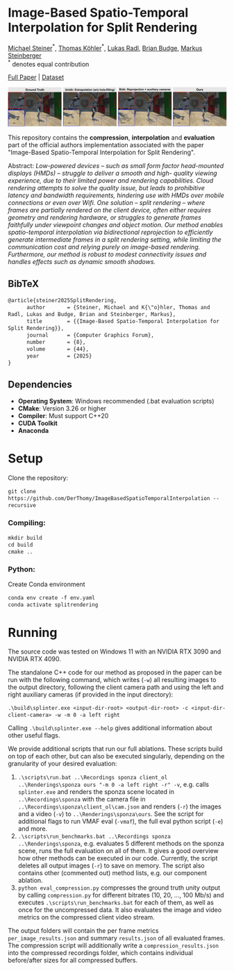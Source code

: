 # Image-Based Spatio-Temporal Interpolation for Split Rendering
[Michael Steiner](https://steimich96.github.io/)<sup>&#42;</sup>,
[Thomas Köhler](https://scholar.google.com/citations?user=pMDepi0AAAAJ&hl=de)<sup>&#42;</sup>,
[Lukas Radl](https://r4dl.github.io/),
[Brian Budge](https://scholar.google.com/citations?user=z67HnEwAAAAJ&hl=en),
[Markus Steinberger](https://www.markussteinberger.net/)
<br> 
<sup>&#42;</sup> denotes equal contribution
<br>

[Full Paper](https://diglib.eg.org/items/f64629bd-34a4-4880-af25-5de3f57c6fa9)
| [Dataset](https://drive.google.com/file/d/1U4uUS6L-rxr1jFrJ-b991SQP63G10hkA/view?usp=drive_link)

![Teaser image](docs/teaser.png)

This repository contains the **compression**, **interpolation** and **evaluation** part of the official authors implementation associated with the paper "Image-Based Spatio-Temporal Interpolation for Split Rendering".

Abstract: *Low-powered devices – such as small form factor head-mounted displays (HMDs) – struggle to deliver a smooth and high-
quality viewing experience, due to their limited power and rendering capabilities. Cloud rendering attempts to solve the quality
issue, but leads to prohibitive latency and bandwidth requirements, hindering use with HMDs over mobile connections or
even over Wifi. One solution – split rendering – where frames are partially rendered on the client device, often either requires
geometry and rendering hardware, or struggles to generate frames faithfully under viewpoint changes and object motion. Our
method enables spatio-temporal interpolation via bidirectional reprojection to efficiently generate intermediate frames in a
split rendering setting, while limiting the communication cost and relying purely on image-based rendering. Furthermore, our
method is robust to modest connectivity issues and handles effects such as dynamic smooth shadows.*

<section class="section" id="BibTeX">
  <div class="container is-max-desktop content">
    <h2 class="title">BibTeX</h2>
    <pre><code>@article{steiner2025SplitRendering,
      author       = {Steiner, Michael and K{\"o}hler, Thomas and Radl, Lukas and Budge, Brian and Steinberger, Markus},
      title        = {{Image-Based Spatio-Temporal Interpolation for Split Rendering}},
      journal      = {Computer Graphics Forum},
      number       = {8},
      volume       = {44},
      year         = {2025}
}</code></pre>
  </div>
</section>

## Dependencies

- **Operating System**: Windows recommended (.bat evaluation scripts)
- **CMake**: Version 3.26 or higher
- **Compiler**: Must support C++20
- **CUDA Toolkit**
- **Anaconda**

# Setup

Clone the repository:

```
git clone https://github.com/DerThomy/ImageBasedSpatioTemporalInterpolation --recursive
```

### Compiling:

```
mkdir build
cd build
cmake ..
```

### Python:

Create Conda environment

```
conda env create -f env.yaml
conda activate splitrendering
```

# Running

The source code was tested on Windows 11 with an NVIDIA RTX 3090 and NVIDIA RTX 4090.

The standalone C++ code for our method as proposed in the paper can be run with the following command, which writes (`-w`) all resulting images to the output directory, following the client camera path and using the left and right auxiliary cameras (if provided in the input directory):

```
.\build\splinter.exe <input-dir-root> <output-dir-root> -c <input-dir-client-camera> -w -m 0 -a left right
```

Calling `.\build\splinter.exe --help` gives additional information about other useful flags.

We provide additional scripts that run our full ablations.
These scripts build on top of each other, but can also be executed singularly, depending on the granularity of your desired evaluation:

1. `.\scripts\run.bat ..\Recordings sponza client_ol ..\Renderings\sponza ours "-m 0 -a left right -r" -v`, e.g. calls `splinter.exe` and renders the sponza scene located in `..\Recordings\sponza` with the camera file in `..\Recordings\sponza\client_ol\cam.json` and renders (`-r`) the images and a video (`-v`) to `..\Renderings\sponza\ours`. See the script for additional flags to run VMAF eval (`-vmaf`), the full eval python script (`-e`) and more.
2. `.\scripts\run_benchmarks.bat ..\Recordings sponza ..\Renderings\sponza`, e.g. evaluates 5 different methods on the sponza scene, runs the full evaluation on all of them. It gives a good overview how other methods can be executed in our code. Currently, the script deletes all output images (`-r`) to save on memory. The script also contains other (commented out) method lists, e.g. our component ablation.
3. `python eval_compression.py` compresses the ground truth unity output by calling `compression.py` for different bitrates (10, 20, ..., 100 Mb/s) and executes `.\scripts\run_benchmarks.bat` for each of them, as well as once for the uncompressed data. It also evaluates the image and video metrics on the compressed client video stream.

The output folders will contain the per frame metrics `per_image_results.json` and summary `results.json` of all evaluated frames.
The compression script will additionally write a `compression_results.json` into the compressed recordings folder, which contains individual before/after sizes for all compressed buffers.


